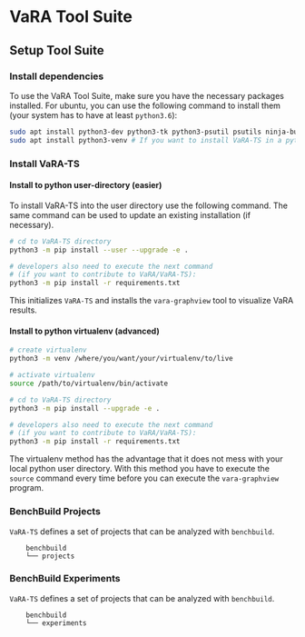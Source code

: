 # VaRA Tool Suite

## Setup Tool Suite

### Install dependencies
To use the VaRA Tool Suite, make sure you have the necessary packages installed.
For ubuntu, you can use the following command to install them (your system has to
have at least `python3.6`):

```bash
sudo apt install python3-dev python3-tk python3-psutil psutils ninja-build python3-pip libpapi-dev
sudo apt install python3-venv # If you want to install VaRA-TS in a python virtualenv
```

### Install VaRA-TS

#### Install to python user-directory (easier)

To install VaRA-TS into the user directory use the following command.
The same command can be used to update an existing installation (if necessary).

```bash
# cd to VaRA-TS directory
python3 -m pip install --user --upgrade -e .

# developers also need to execute the next command
# (if you want to contribute to VaRA/VaRA-TS):
python3 -m pip install -r requirements.txt
```
This initializes `VaRA-TS` and installs the `vara-graphview` tool to visualize VaRA results.

#### Install to python virtualenv (advanced)

```bash
# create virtualenv
python3 -m venv /where/you/want/your/virtualenv/to/live

# activate virtualenv
source /path/to/virtualenv/bin/activate

# cd to VaRA-TS directory
python3 -m pip install --upgrade -e .

# developers also need to execute the next command
# (if you want to contribute to VaRA/VaRA-TS):
python3 -m pip install -r requirements.txt
```

The virtualenv method has the advantage that it does not mess with your local python user
directory. With this method you have to execute the `source` command every time before
you can execute the `vara-graphview` program.

### BenchBuild Projects
`VaRA-TS` defines a set of projects that can be analyzed with `benchbuild`.
```
    benchbuild
    └── projects
```

### BenchBuild Experiments
`VaRA-TS` defines a set of projects that can be analyzed with `benchbuild`.
```
    benchbuild
    └── experiments
```
